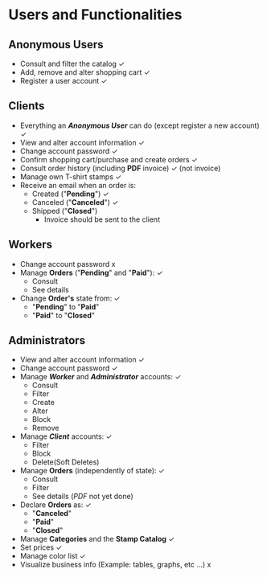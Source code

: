 # Users and Functionalities

## Anonymous Users

- Consult and filter the catalog ✓
- Add, remove and alter shopping cart ✓
- Register a user account ✓

## Clients

- Everything an ***Anonymous User*** can do (except register a new account) ✓
- View and alter account information ✓
- Change account password ✓
- Confirm shopping cart/purchase and create orders ✓
- Consult order history (including **PDF** invoice) ✓ (not invoice)
- Manage own T-shirt stamps ✓
- Receive an email when an order is:
  - Created ("**Pending**") ✓
  - Canceled ("**Canceled**") ✓
  - Shipped ("**Closed**")
    - Invoice should be sent to the client

## Workers

- Change account password x
- Manage **Orders** ("**Pending**" and "**Paid**"): ✓
  - Consult
  - See details
- Change **Order's** state from: ✓
  - "**Pending**" to "**Paid**"
  - "**Paid**" to "**Closed**"

## Administrators

- View and alter account information ✓
- Change account password ✓
- Manage ***Worker*** and ***Administrator*** accounts: ✓
  - Consult
  - Filter
  - Create
  - Alter
  - Block
  - Remove
- Manage ***Client*** accounts:  ✓
  - Filter
  - Block
  - Delete(Soft Deletes)
- Manage **Orders** (independently of state): ✓
  - Consult
  - Filter
  - See details (*PDF* not yet done)
- Declare **Orders** as: ✓
  - "**Canceled**"
  - "**Paid**"
  - "**Closed**"
- Manage **Categories** and the **Stamp Catalog** ✓
- Set prices ✓
- Manage color list ✓
- Visualize business info (Example: tables, graphs, etc ...) x
